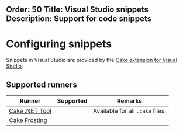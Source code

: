 Order: 50
Title: Visual Studio snippets
Description: Support for code snippets
---

# Configuring snippets

Snippets in Visual Studio are provided by the [Cake extension for Visual Studio](https://marketplace.visualstudio.com/items?itemName=vs-publisher-1392591.CakeforVisualStudio).

## Supported runners

| Runner                           | Supported                                       | Remarks                                            |
|----------------------------------|-------------------------------------------------|----------------------------------------------------|
| [Cake .NET Tool]                 | <i class="fa fa-check" style="color:green"></i> | Available for all `.cake` files.                   |
| [Cake Frosting]                  | <i class="fa fa-times" style="color:red"></i>   |                                                    |

[Cake .NET Tool]: /docs/running-builds/runners/dotnet-tool
[Cake Frosting]: /docs/running-builds/runners/cake-frosting
